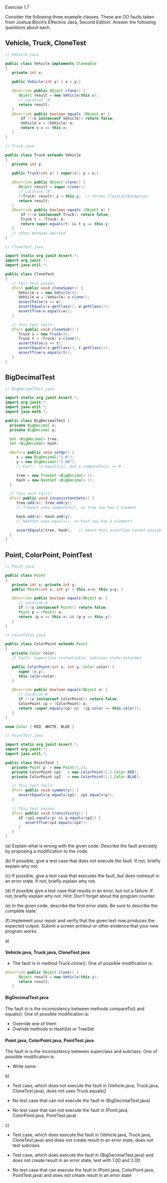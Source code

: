 Exercise 1.7

Consider the following three example classes. These are OO faults taken from Joshua Bloch’s Effective Java, Second Edition. Answer the following questions about each.

## Vehicle, Truck, CloneTest
```Java
// Vehicle.java

public class Vehicle implements Cloneable
{
   private int x;

   public Vehicle(int y) { x = y;}

   @Override public Object clone() {
      Object result = new Vehicle(this.x);
      // Location "A"
      return result;
   }
   @Override public boolean equals (Object o) {
       if (!(o instanceof Vehicle)) return false;
       Vehicle v = (Vehicle) o;
       return v.x == this.x;
   }
}
```
```Java
// Truck.java

public class Truck extends Vehicle
{
   private int y;

   public Truck(int z) { super(z); y = z;}

   @Override public Object clone() {
      Object result = super.clone();
      // Location "B"
      ((Truck) result).y = this.y;  // throws ClassCastException
      return result;
   }
   @Override public boolean equals (Object o) {
       if (!(o instanceof Truck)) return false;
       Truck t = (Truck) o;
       return super.equals(t) && t.y == this.y;
   }
   // other methods omitted
}
```
```Java
// CloneTest.java

import static org.junit.Assert.*;
import org.junit.*;
import java.util.*;

public class CloneTest
{
   // this test passes
   @Test public void cloneSuper() {
      Vehicle v = new Vehicle(4);
      Vehicle w = (Vehicle) v.clone();
      assertFalse(v == w);
      assertEquals(v.getClass(), w.getClass());
      assertTrue(v.equals(w));
   }

   // this test fails!
   @Test public void cloneSub() {
      Truck s = new Truck(4);
      Truck t = (Truck) s.clone();
      assertFalse(s == t);
      assertEquals(s.getClass(), t.getClass());
      assertTrue(s.equals(t));
   }
}
```
## BigDecimalTest
```Java
// BigDecimalTest.java

import static org.junit.Assert.*;
import org.junit.*;
import java.util.*;
import java.math.*;

public class BigDecimalTest {
  private BigDecimal x;
  private BigDecimal y;

  Set <BigDecimal> tree;
  Set <BigDecimal> hash;

  @Before public void setUp() {
     x = new BigDecimal("1.0");
     y = new BigDecimal("1.00");
     // Fact:  !x.equals(y), but x.compareTo(y) == 0

     tree = new TreeSet <BigDecimal> ();
     hash = new HashSet <BigDecimal> ();
  }

  // this test fails!
  @Test public void inconsistentSets() {
     tree.add(x); tree.add(y);
     // TreeSet uses compareTo(), so tree now has 1 element

     hash.add(x); hash.add(y);
     // HashSet uses equals(), so hash now has 2 elements

     assertEquals(tree, hash);   // hence this assertion cannot possibly be true
  }
}  
```
## Point, ColorPoint, PointTest
```Java
// Point.java

public class Point
{
   private int x; private int y;
   public Point(int x, int y) { this.x=x; this.y=y; }

   @Override public boolean equals(Object o) {
      // Location A
      if (!(o instanceof Point)) return false;
      Point p = (Point) o;
      return (p.x == this.x) && (p.y == this.y);
   }
}
```
```Java
// ColorPoint.java

public class ColorPoint extends Point
{
   private Color color;
   // Fault: Superclass instantiable; subclass state extended

   public ColorPoint(int x, int y, Color color) {
      super (x,y);
      this.color=color;
   }

   @Override public boolean equals(Object o) {
      // Location B
      if (!(o instanceof ColorPoint)) return false;
      ColorPoint cp = (ColorPoint) o;
      return (super.equals(cp) &&  (cp.color == this.color));
   }
}

enum Color { RED, WHITE, BLUE }
```
```Java
// PointTest.java

import static org.junit.Assert.*;
import org.junit.*;
import java.util.*;

public class PointTest {
   private Point p  = new Point(1,2);
   private ColorPoint cp1   = new ColorPoint(1,2,Color.RED);
   private ColorPoint cp2   = new ColorPoint(1,2,Color.BLUE);

   // this test fails!
   @Test public void symmetry() {
      assertEquals(p.equals(cp1), cp1.equals(p));
   }

   // this test passes
   @Test public void transitivity() {
      if (cp1.equals(p) && p.equals(cp2)) {
         assertTrue(cp1.equals(cp2));
      }
   }
}
```

(a) Explain what is wrong with the given code. Describe the fault precisely by proposing a modification to the code.

(b) If possible, give a test case that does not execute the fault. If not, briefly explain why not.

(c) If possible, give a test case that executes the fault, but does notresult in an error state. If not, briefly explain why not.

(d) If possible give a test case that results in an error, but not a failure. If not, briefly explain why not. Hint: Don’t forget about the program counter.

(e) In the given code, describe the first error state. Be sure to describe the complete state.

(f) Implement your repair and verify that the given test now produces the expected output. Submit a screen printout or other evidence that your new program works.

a)
#### Vehicle.java, Truck.java, CloneTest.java

- The fault is in method Truck.clone(). One of possible modification is:
```Java
@Override public Object clone() {
      Object result = new Vehicle(this.y);
      return result;
   }
```

#### BigDecimalTest.java
 The fault in is the inconsistency between methods compareTo() and equals(). One of possible modification is:  
 - Override one of them  
 - Overide methods in HashSet or TreeSet  

#### Point.java, ColorPoint.java, PointTest.java 
The fault in is the inconsistency between superclass and subclass. One of possible modification is:  
 - Write same.

b)

- Test case, which does not execute the fault in (Vehicle.java, Truck.java, CloneTest.java), does not uses Truck.equals()

- No test case that can not execute the fault in (BigDecimalTest.java)

- No test case that can not execute the fault in (Point.java, ColorPoint.java, PointTest.java)

c)

- Test case, which does execute the fault in (Vehicle.java, Truck.java, CloneTest.java) and does not create result in an error state, does not test subclass

- Test case, which does execute the fault in (BigDecimalTest.java) and does not create result in an error state, test with 1.00 and 2.00

- No test case that can execute the fault in (Point.java, ColorPoint.java, PointTest.java) and does not create result in an error state

